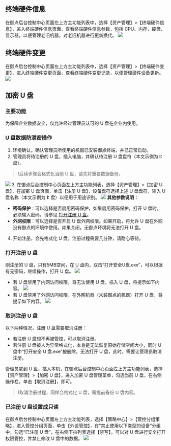 ## 终端硬件信息
在御点后台控制中心页面左上方主功能列表中，选择【资产管理】>【终端硬件信息】，进入终端硬件信息页面，查看终端硬件信息参数，包括 CPU、内存、硬盘、显示器，以便管理老旧机器，对老旧机器进行更新换代。
![](https://main.qcloudimg.com/raw/f6ac621735dd6abcce9640eaac6200c6.png)
## 终端硬件变更
在御点后台控制中心页面左上方主功能列表中，选择【资产管理】>【终端硬件变更】，进入终端硬件变更页面，查看终端硬件变更记录，以便管理硬件设备更新。
![](https://main.qcloudimg.com/raw/7d87a80bd5db379c4ceb5881e9ca6c51.png)
## 加密 U 盘
### 主要功能
为保障企业数据安全，仅允许经过管理员认可的 U 盘在企业内使用。
### U 盘数据防泄密操作
1. 环境确认。确认管理员所使用的机器已安装御点终端，并已正常启动。
2. 管理员将待注册的 U 盘，插入电脑，并确认待注册 U 盘盘符（本文示例为 **I:** 盘）。
>!后续步骤会格式化当前 U 盘，请先将重要数据备份。

![](https://main.qcloudimg.com/raw/1745e5b4847ac30ccd7448645b36c958.png)
3. 在御点后台控制中心页面左上方主功能列表，选择【资产管理】>【加密 U 盘】，在加密 U 盘页面，单击【注册 U 盘】，设备盘符选择上述 U 盘盘符，输入 U 盘名称（本文示例为 **I:** 盘）以便用于用途识别。
![](https://main.qcloudimg.com/raw/e36aff8d023ddee1f375151da23d542e.png)
**其他参数说明：**
 - **密码保护**：可以选择是否启用密码保护，如果启用密码保护，打开 U 盘时，必须输入密码，请参见 [打开注册 U 盘](#zcupdk)。
 - **外网权限**：可以选择是否开启 U 盘外网权限。如果开启，将允许 U 盘在外网没有御点的环境中使用。如果关闭，无御点环境将无法打开 U 盘。
4. 开始注册，会先格式化 U 盘。注册过程需要几分钟，请耐心等待。

<span id="zcupdk"></span>
### 打开注册 U 盘
刚注册的 U 盘，只有5MB空间，在 U 盘内，双击“打开安全U盘.exe”，可以根据有无密码，继续操作，打开 U 盘。
![](https://main.qcloudimg.com/raw/916cfd7395365128ddea369b7c0b7f33.png)
- 若 U 盘禁用了内网访问权限，将无法使用 U 盘，插入 U 盘，将提示如下内容。
![](https://main.qcloudimg.com/raw/8f73f70ce9ce27047262b589aba1077f.png)
- 若 U 盘禁用了外网访问权限，在外网机器（未装御点的机器）打开 U 盘，将提示如下内容。
![](https://main.qcloudimg.com/raw/ce2e7c0376ba522aba0ff4d73e8b75be.png)

### 取消注册 U 盘
以下两种情况，注册 U 盘需要取消注册：
- 若注册 U 盘想不再被管控，可以取消注册。
- 若注册 U 盘被人为异常格式化，本身是无法恢复原始存储空间大小，同时 U 盘中“打开安全 U 盘.exe”被删除，无法打开 U 盘，此时，需要让管理员取消注册。

管理员拿到 U 盘，插入本机，在御点后台控制中心页面左上方主功能列表，选择【资产管理】>【加密 U 盘】，进入加密 U 盘管理菜单，勾选当前 U 盘，在右侧操作栏，单击【取消注册】，即可。
>!取消注册过程，同样会格式化 U 盘，需提前备份 U 盘内容。


### 已注册 U 盘设置成只读
在御点后台控制中心页面左上方主功能列表，选择【策略中心】>【管控分组策略】，进入管控分组页面，单击【外设管控】，在“禁止使用以下类型的设备”分组中，勾选“已注册 U 盘”，在右侧下拉列表选择【禁写】，可以对 U 盘进行安全打开权限管控，并禁止修改 U 盘中的数据。
<img src="https://main.qcloudimg.com/raw/418447b8d6e0e11647176c9c8b09859d.png" />
